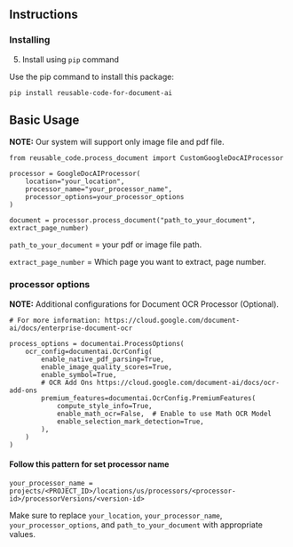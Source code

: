 ## Instructions
### Installing

5. Install using `pip` command

Use the pip command to install this package:

```shell
pip install reusable-code-for-document-ai
```


## Basic Usage

**NOTE:** Our system will support only image file and pdf file.

```
from reusable_code.process_document import CustomGoogleDocAIProcessor

processor = GoogleDocAIProcessor(
    location="your_location",
    processor_name="your_processor_name",
    processor_options=your_processor_options
)

document = processor.process_document("path_to_your_document", extract_page_number)

```

`path_to_your_document` = your pdf or image file path.

`extract_page_number` = Which page you want to extract, page number.

### processor options

**NOTE:** Additional configurations for Document OCR Processor (Optional).
```
# For more information: https://cloud.google.com/document-ai/docs/enterprise-document-ocr

process_options = documentai.ProcessOptions(
    ocr_config=documentai.OcrConfig(
        enable_native_pdf_parsing=True,
        enable_image_quality_scores=True,
        enable_symbol=True,
        # OCR Add Ons https://cloud.google.com/document-ai/docs/ocr-add-ons
        premium_features=documentai.OcrConfig.PremiumFeatures(
            compute_style_info=True,
            enable_math_ocr=False,  # Enable to use Math OCR Model
            enable_selection_mark_detection=True,
        ),
    )
)
```

#### Follow this pattern for set processor name

`
your_processor_name = projects/<PROJECT_ID>/locations/us/processors/<processor-id>/processorVersions/<version-id>
`

Make sure to replace `your_location`, `your_processor_name`, `your_processor_options`, and `path_to_your_document` with appropriate values.
